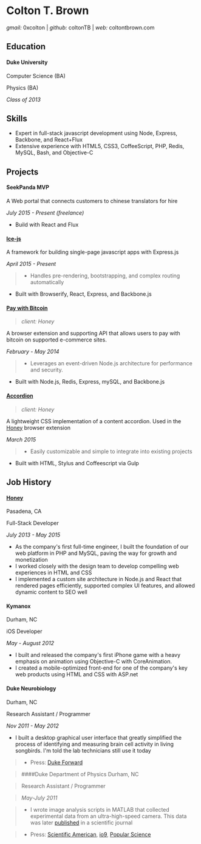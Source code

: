 # Colton T. Brown
*gmail:* 0xcolton | 
*github:* coltonTB | 
*web:* coltontbrown.com

## Education

#### Duke University

Computer Science (BA)

Physics (BA)

*Class of 2013*


## Skills

+ Expert in full-stack javascript development using Node, Express, Backbone, and React+Flux
+ Extensive experience with HTML5, CSS3, CoffeeScript, PHP, Redis, MySQL, Bash, and Objective-C


## Projects

#### SeekPanda MVP
A Web portal that connects customers to chinese translators for hire

*July 2015 - Present (freelance)*

+ Build with React and Flux


#### [Ice-js](http://coltonTB.github.io/ice-js)
A framework for building single-page javascript apps with Express.js

*April 2015 - Present*

> + Handles pre-rendering, bootstrapping, and complex routing automatically

+ Built with Browserify, React, Express, and Backbone.js


#### [Pay with Bitcoin](https://github.com/coltonTB/pay-with-bitcoin)
> *client: Honey*

A browser extension and supporting API that allows users to pay with bitcoin on supported e-commerce sites.

*February - May 2014*

> + Leverages an event-driven Node.js architecture for performance and security. 

+ Built with Node.js, Redis, Express, mySQL, and Backbone.js

#### [Accordion](http://coltonTB.github.io/accordion)
> *client: Honey*

A lightweight CSS implementation of a content accordion. Used in the [Honey][honey-chstore] browser extension

*March 2015*

> + Easily customizable and simple to integrate into existing projects

+ Built with HTML, Stylus and Coffeescript via Gulp


## Job History

#### [Honey][honey-home]
Pasadena, CA

Full-Stack Developer

*July 2013 - May 2015*

+ As the company's first full-time engineer, I built the foundation of our web platform in PHP and MySQL, paving the way for growth and monetization
+ I worked closely with the design team to develop compelling web experiences in HTML and CSS
+ I implemented a custom site architecture in Node.js and React that rendered pages efficiently, supported complex UI features, and allowed dynamic content to SEO well

#### Kymanox
Durham, NC

iOS Developer

*May - August 2012*

+ I built and released the company's first iPhone game with a heavy emphasis on animation using Objective-C with CoreAnimation.
+ I created a mobile-optimized front-end for one of the company's key web products using HTML and CSS with ASP.net

#### Duke Neurobiology
Durham, NC

Research Assistant / Programmer

*Nov 2011 - May 2012*

+ I built a desktop graphical user interface that greatly simplified the process of identifying and measuring brain cell activity in living songbirds. I'm told the lab technicians still use it today

> + Press: [Duke Forward][press-dukefwd]


> ####Duke Department of Physics
> Durham, NC 

> Research Assistant / Programmer

> *May-July 2011*

> + I wrote image analysis scripts in MATLAB that collected experimental data from an ultra-high-speed camera. This data was later [published][press-scireview] in a scientific journal

> + Press: [Scientific American][press-sciam], [io9][press-io9], [Popular Science][press-popsci]


[honey-home]: http://joinhoney.com
[honey-chstore]: https://chrome.google.com/webstore/detail/honey/bmnlcjabgnpnenekpadlanbbkooimhnj?hl=en-US
[press-dukefwd]: http://dukeforward.duke.edu/news/duke-neurobiologist-richard-mooney-reveals-some-surprising-parallels-betwee
[press-sciam]: http://www.scientificamerican.com/podcast/episode/granular-materials-could-thwart-missiles/
[press-io9]: http://io9.com/new-missile-study-reveals-a-terrible-setback-in-fight-a-1697060546
[press-popsci]: http://www.popsci.com/physics-proves-grainy-soil-good-stopping-missiles?dom=tw&src=SOC
[press-scireview]: http://journals.aps.org/prl/abstract/10.1103/PhysRevLett.114.144502